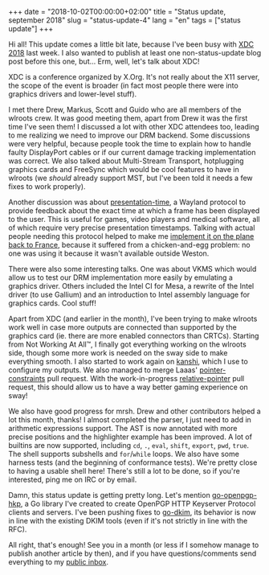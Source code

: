 +++
date = "2018-10-02T00:00:00+02:00"
title = "Status update, september 2018"
slug = "status-update-4"
lang = "en"
tags = ["status update"]
+++

Hi all! This update comes a little bit late, because I've been busy with
[XDC 2018][xdc2018] last week. I also wanted to publish at least one
non-status-update blog post before this one, but… Erm, well, let's talk about
XDC!

XDC is a conference organized by X.Org. It's not really about the X11 server,
the scope of the event is broader (in fact most people there were into graphics
drivers and lower-level stuff).

I met there Drew, Markus, Scott and Guido who are all members of the wlroots
crew. It was good meeting them, apart from Drew it was the first time I've
seen them! I discussed a lot with other XDC attendees too, leading to me
realizing we need to improve our DRM backend. Some discussions were very
helpful, because people took the time to explain how to handle faulty
DisplayPort cables or if our current damage tracking implementation was correct.
We also talked about Multi-Stream Transport, hotplugging graphics cards and
FreeSync which would be cool features to have in wlroots (we _should_ already
support MST, but I've been told it needs a few fixes to work properly).

Another discussion was about [presentation-time], a Wayland protocol to provide
feedback about the exact time at which a frame has been displayed to the user.
This is useful for games, video players and medical software, all of which
require very precise presentation timestamps. Talking with actual people
needing this protocol helped to make me [implement it on the plane back to
France][wlroots-presentation-time], because it suffered from a chicken-and-egg
problem: no one was using it because it wasn't available outside Weston.

There were also some interesting talks. One was about VKMS which would allow us
to test our DRM implementation more easily by emulating a graphics driver.
Others included the Intel CI for Mesa, a rewrite of the Intel driver (to use
Gallium) and an introduction to Intel assembly language for graphics cards. Cool
stuff!

Apart from XDC (and earlier in the month), I've been trying to make wlroots work
well in case more outputs are connected than supported by the graphics card (ie.
there are more enabled connectors than CRTCs). Starting from Not Working At
All™, I finally got everything working on the wlroots side, though some more
work is needed on the sway side to make everything smooth. I also started to
work again on [kanshi], which I use to configure my outputs. We also managed to
merge Laaas' [pointer-constraints][wlroots-pointer-constraints] pull request.
With the work-in-progress [relative-pointer][wlroots-relative-pointer] pull
request, this should allow us to have a way better gaming experience on sway!

We also have good progress for mrsh. Drew and other contributors helped a lot
this month, thanks! I almost completed the parser, I just need to add in
arithmetic expressions support. The AST is now annotated with more precise
positions and the highlighter example has been improved. A lot of builtins are
now supported, including `cd`, `.`, `eval`, `shift`, `export`, `pwd`, `true`.
The shell supports subshells and `for`/`while` loops. We also have some harness
tests (and the beginning of conformance tests). We're pretty close to having a
usable shell here! There's still a lot to be done, so if you're interested, ping
me on IRC or by email.

Damn, this status update is getting pretty long. Let's mention [go-openpgp-hkp],
a Go library I've created to create OpenPGP HTTP Keyserver Protocol clients and
servers. I've been pushing fixes to [go-dkim], its behavior is now in line with
the existing DKIM tools (even if it's not strictly in line with the RFC).

All right, that's enough! See you in a month (or less if I somehow manage to
publish another article by then), and if you have questions/comments send
everything to my [public inbox][public-inbox].

[xdc2018]: https://xdc2018.x.org/
[presentation-time]: https://github.com/wayland-project/wayland-protocols/tree/master/stable/presentation-time
[wlroots-presentation-time]: https://github.com/swaywm/wlroots/pull/1272
[kanshi]: https://github.com/emersion/kanshi
[wlroots-pointer-constraints]: https://github.com/swaywm/wlroots/pull/852
[wlroots-relative-pointer]: https://github.com/swaywm/wlroots/pull/1274
[go-openpgp-hkp]: https://github.com/emersion/go-openpgp-hkp
[go-dkim]: https://github.com/emersion/go-dkim
[public-inbox]: https://lists.sr.ht/~emersion/public-inbox
